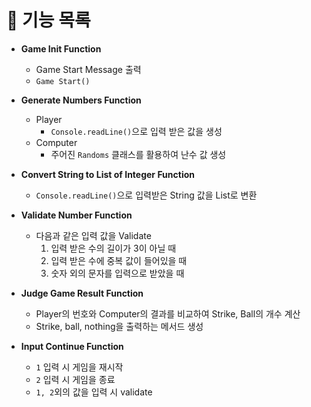 # 📌 기능 목록
- **Game Init Function**
    - Game Start Message 출력
    - `Game Start()`


- **Generate Numbers Function**
    - Player
        - `Console.readLine()`으로 입력 받은 값을 생성
    - Computer
        - 주어진 `Randoms` 클래스를 활용하여 난수 값 생성


- **Convert String to List of Integer Function**
    - `Console.readLine()`으로 입력받은 String 값을 List로 변환


- **Validate Number Function**
    - 다음과 같은 입력 값을 Validate
        1. 입력 받은 수의 길이가 3이 아닐 때
        2. 입력 받은 수에 중복 값이 들어있을 때
        3. 숫자 외의 문자를 입력으로 받았을 때


- **Judge Game Result Function**
    - Player의 번호와 Computer의 결과를 비교하여 Strike, Ball의 개수 계산
    - Strike, ball, nothing을 출력하는 메서드 생성


- **Input Continue Function**
    - `1` 입력 시 게임을 재시작
    - `2` 입력 시 게임을 종료
    - `1, 2`외의 값을 입력 시 validate